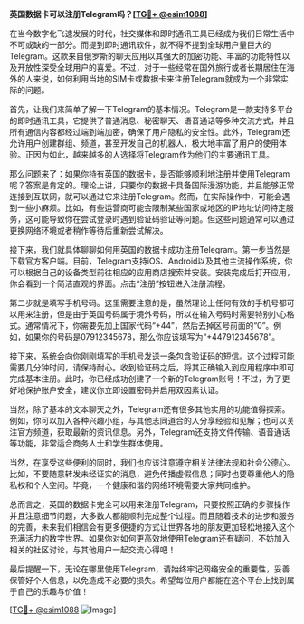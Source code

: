 **英国数据卡可以注册Telegram吗？[[TG💪+ @esim1088](https://t.me/s/esim1088)]**

在当今数字化飞速发展的时代，社交媒体和即时通讯工具已经成为我们日常生活中不可或缺的一部分。而提到即时通讯软件，就不得不提到全球用户量巨大的Telegram。这款来自俄罗斯的聊天应用以其强大的加密功能、丰富的功能特性以及开放性深受全球用户的喜爱。不过，对于一些经常在国外旅行或者长期居住在海外的人来说，如何利用当地的SIM卡或数据卡来注册Telegram就成为一个非常实际的问题。

首先，让我们来简单了解一下Telegram的基本情况。Telegram是一款支持多平台的即时通讯工具，它提供了普通消息、秘密聊天、语音通话等多种交流方式，并且所有通信内容都经过端到端加密，确保了用户隐私的安全性。此外，Telegram还允许用户创建群组、频道，甚至开发自己的机器人，极大地丰富了用户的使用体验。正因为如此，越来越多的人选择将Telegram作为他们的主要通讯工具。

那么问题来了：如果你持有英国的数据卡，是否能够顺利地注册并使用Telegram呢？答案是肯定的。理论上讲，只要你的数据卡具备国际漫游功能，并且能够正常连接到互联网，就可以通过它来注册Telegram。然而，在实际操作中，可能会遇到一些小麻烦。比如，有些运营商可能会限制某些国家或地区的IP地址访问特定服务，这可能导致你在尝试登录时遇到验证码验证等问题。但这些问题通常可以通过更换网络环境或者稍作等待后重新尝试解决。

接下来，我们就具体聊聊如何用英国的数据卡成功注册Telegram。第一步当然是下载官方客户端。目前，Telegram支持iOS、Android以及其他主流操作系统，你可以根据自己的设备类型前往相应的应用商店搜索并安装。安装完成后打开应用，你会看到一个简洁直观的界面。点击“注册”按钮进入注册流程。

第二步就是填写手机号码。这里需要注意的是，虽然理论上任何有效的手机号都可以用来注册，但是由于英国号码属于境外号码，所以在输入号码时需要特别小心格式。通常情况下，你需要先加上国家代码“+44”，然后去掉区号前面的“0”。例如，如果你的号码是07912345678，那么你应该填写为“+447912345678”。

接下来，系统会向你刚刚填写的手机号发送一条包含验证码的短信。这个过程可能需要几分钟时间，请保持耐心。收到验证码之后，将其正确输入到应用程序中即可完成基本注册。此时，你已经成功创建了一个新的Telegram账号！不过，为了更好地保护账户安全，建议你立即设置密码并启用双因素认证。

当然，除了基本的文本聊天之外，Telegram还有很多其他实用的功能值得探索。例如，你可以加入各种兴趣小组，与其他志同道合的人分享经验和见解；也可以关注官方频道，获取最新的资讯信息。另外，Telegram还支持文件传输、语音通话等功能，非常适合商务人士和学生群体使用。

当然，在享受这些便利的同时，我们也应该注意遵守相关法律法规和社会公德心。比如，不要随意转发未经证实的消息，避免传播虚假信息；同时也要尊重他人的隐私权和个人空间。毕竟，一个健康和谐的网络环境需要大家共同维护。

总而言之，英国的数据卡完全可以用来注册Telegram，只要按照正确的步骤操作并且注意细节问题，大多数人都能顺利完成整个过程。而且随着技术的进步和服务的完善，未来我们相信会有更多便捷的方式让世界各地的朋友更加轻松地接入这个充满活力的数字世界。如果你对如何更高效地使用Telegram还有疑问，不妨加入相关的社区讨论，与其他用户一起交流心得吧！

最后提醒一下，无论在哪里使用Telegram，请始终牢记网络安全的重要性，妥善保管好个人信息，以免造成不必要的损失。希望每位用户都能在这个平台上找到属于自己的乐趣与价值！

[[TG💪+ @esim1088](https://t.me/s/esim1088) ![Image](https://i.postimg.cc/4NQfJmqS/Snipaste-2025-05-13-00-14-12.png)]